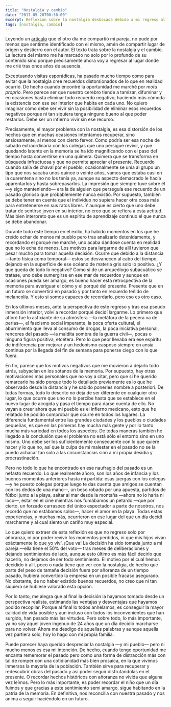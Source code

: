 ```yaml
---
title: "Nostalgia y cambio"
date: "2017-05-20T00:30:00"
excerpt: Reflexión sobre la nostalgia desbocada debido a mi regreso al lugar de origen tras una larga ausencia.
tags: [nostalgia, cambio]
---
```


Leyendo un [artículo](http://www.unpapaenpracticas.com/echar-de-menos/) que el otro día me compartió mi pareja, no pude por menos que sentirme identificado con el mismo, amén de compartir lugar de origen y destierro con el autor. El texto trata sobre la nostalgia y el cambio. La lectura del mismo me ha marcado no solo por lo profundo de su contenido sino porque precisamente ahora voy a regresar al lugar donde me crié tras once años de ausencia.

Exceptuando visitas esporádicas, ha pasado mucho tiempo como para evitar que la nostalgia cree recuerdos distorsionados de lo que en realidad ocurrió. De hecho cuando encontré la oportunidad me marché por _motu proprio_. Pero parece ser que nuestro cerebro tiende a tamizar, difuminar y en ocasiones hasta eliminar todo recuerdo negativo, haciendo más cómoda la existencia con ese ser interior que habita en cada uno. No quiero imaginar cómo debe ser vivir sin la posibilidad de eliminar esos recuerdos negativos porque ni tan siquiera tenga ninguno bueno al que poder restarlos. Debe ser un infierno vivir sin ese recurso.

Precisamente, el mayor problema con la nostalgia, es esa distorsión de los hechos que en muchas ocasiones intentamos recuperar, sino ansiosamente, al menos con cierto fervor. Como podría ser esa noche de sábado extraordinaria con los colegas que uno persigue revivir, y que quedando latente en la memoria se ha ido magnificando con el paso del tiempo hasta convertirse en una quimera. Quimera que se transforma en búsqueda infructuosa y que no permite apreciar el presente. Recuerdo cuando salía de chaval por el pueblo, ocasionalmente se unía al grupo un tipo que nos sacaba unos quince o veinte años, vamos que estaba casi en la cuarentena sino no los tenía ya, aunque su aspecto demacrado le hacía aparentarlos y hasta sobrepasarlos. La impresión que siempre tuve sobre él —y sigo manteniendo— era la de alguien que perseguía ese recuerdo de un pasado glorioso que probablemente nunca existió. Por supuesto, también se debe tener en cuenta que el individuo no supiera hacer otra cosa más para entretenerse en sus ratos libres. Y aunque es cierto que uno debe tratar de sentirse joven en su interior, no creo que se refiera a esta actitud. Más bien interpreto que es un espíritu de aprendizaje continuo el que nunca se debe abandonar.

Durante todo este tiempo en el exilio, ha habido momentos en los que he creído echar de menos mi pueblo pero tras analizarlo detenidamente, y recordando el porqué me marché, uno acaba dándose cuenta en realidad que no lo echa de menos. Los motivos para largarme de allí tuvieron que pesar mucho para tomar aquella decisión. Ocurre que debido a la distancia —tanto física como temporal— estos se desvanecen al cabo del tiempo, dejando en la superficie de ese océano de materia gris solo lo positivo. ¿Y que queda de todo lo negativo? Como si de un arqueólogo subacuático se tratase, uno debe sumergirse en ese mar de recuerdos y aunque en ocasiones pueda ser amargo, es bueno hacer esta retrospectiva de la memoria para averiguar el cómo y el porqué del presente. Presente que en un futuro se convertirá en pasado y por tanto en recuerdo teñido de melancolía. Y esto si somos capaces de recordarlo, pero eso es otro caso.

En los últimos meses, ante la perspectiva de este regreso y tras esa pseudo inmersión interior, volví a recordar porqué decidí largarme. Lo primero que afloró fue lo asfixiante de su atmósfera —la metáfora de la pecera va de perlas—, el fascismo social imperante, la poca oferta cultural, el aburrimiento que lleva al consumo de drogas, la poca iniciativa personal, rencores del pasado —la maldita sombra de la guerra civil—, pocas o ninguna figura positiva, etcétera. Pero lo que peor llevaba era ese espíritu de indiferencia por mejorar y un hedonismo casposo siempre en ansia continua por la llegada del fin de semana para ponerse ciego con lo que fuera.

En fin, parece que los motivos negativos que me movieron a dejarlo todo atrás, subyacían en los sótanos de la memoria. Por supuesto, hay otras motivaciones más personales que no voy a citar, pero que si he querido remarcarlo ha sido porque todo lo detallado previamente es lo que he observado desde la distancia y he sabido ponerles nombre a posteriori. De todas formas, todo lo descrito no deja de ser diferente en cualquier otro lugar, lo que ocurre que uno no lo percibe hasta que se establece en el nuevo lugar de acogida y pasa el tiempo para darse cuenta de ello. No vayan a creer ahora que mi pueblo es el infierno mexicano, esto que he relatado he podido comprobar que ocurre en todos los lugares. La diferencia fundamental entre las grandes ciudades y los pueblos o ciudades pequeñas, es que en las primeras hay mucha  más gente y por lo tanto mucha más variedad en todos los aspectos. De todas maneras también he llegado a la conclusión que el problema no está sólo el entorno sino en uno mismo. Uno debe ser los suficientemente consecuente con lo que quiere hacer y lo que no, así que la culpa de mi malestar en el pasado no se la puedo achacar tan solo a las circunstancias sino a mí propia desidia y procrastinación.

Pero no todo lo que he encontrado en ese naufragio del pasado es un nefasto recuerdo. Lo que realmente añoro, son los años de infancia y los buenos momentos anteriores hasta mi partida: esas juergas con los colegas —y he puesto colegas porque luego te das cuenta que amigos se cuentan con los dedos de una mano—, un beso robado por una apuesta, partidos de fútbol junto a la playa, saltar al mar desde la montaña —ahora no lo haría ni loco—, estar en el cine mientras nos fumábamos un petardo —que por cierto, un forzado carraspeo del único espectador a parte de nosotros, nos recordó que no estábamos solos—, hacer el amor en la playa. Todas estas experiencias, y muchas más, ocurrieron en ese lugar del que un día decidí marcharme y al cual siento un cariño muy especial.

Lo que quiero extraer de esta reflexión es que no regreso solo por añoranza, ni por poder revivir los momentos perdidos, ni que mis hijos vivan exáctamente lo que yo viví. ¡Que va! La decisión ha sido tomada junto a mi pareja —ella tiene el 50% del voto— tras meses de deliberaciones y dejando sentimientos de lado, aunque esto último es más fácil decirlo que hacerlo, no dejamos de ser todo sentimiento. El motivo por el cual hemos decidido ir allí, poco o nada tiene que ver con la nostalgia, de hecho que parte del peso de tamaña decisión fuera por añoranza de un tiempo pasado, hubiera convertido la empresa en un posible fracaso asegurado. No obstante, de no haber existido buenos recuerdos, no creo que ni tan siquiera se hubiese valorado esta opción.

Por lo tanto, me alegra que al final la decisión la hayamos tomado desde un perspectiva realista, estimando las ventajas y desventajas que hayamos podido recopilar. Porque al final lo todos anhelamos, es conseguir la mayor calidad de vida posible y aun incluso con todos los inconvenientes que han surgido, han pesado más las virtudes. Pero sobre todo, lo más importante, ya no soy aquel joven ingenuo de 24 años que un día decidió marcharse para no volver. Ahora me desdigo de aquellas palabras y aunque aquella vez partiera solo, hoy lo hago con mi propia familia.

Puede parecer haya querido despreciar la nostalgia —y mi pueblo— pero ni mucho menos es esa mi intención. De hecho, cuando tengo oportunidad me encanta rememorar el pasado pero como una forma de distracción más con tal de romper con una cotidianidad más bien prosaica, en la que vivimos inmersos la mayoría de la población. También sirve para recuperar y redescubrir obras del pasado y así poder seguir disfrutandolas en el presente. O recordar hechos históricos con añoranza no vivida que alguna vez leímos. Pero lo más importante, es poder recordar el niño que un día fuimos y que gracias a este sentimiento semi amargo, sigue habitando en la patria de la memoria. En definitiva, nos reconcilia con nuestra pasado y nos anima a seguir haciéndolo en un futuro.
